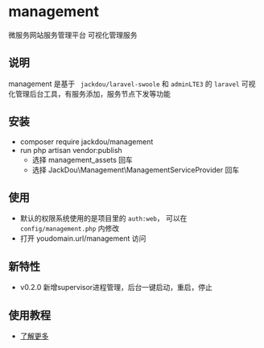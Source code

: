 # management
微服务网站服务管理平台 可视化管理服务

## 说明
management 是基于 ` jackdou/laravel-swoole`  和 `adminLTE3` 的 `laravel` 可视化管理后台工具，有服务添加，服务节点下发等功能

## 安装
- composer require jackdou/management
- run php artisan vendor:publish
    - 选择 management_assets 回车
    - 选择 JackDou\Management\ManagementServiceProvider 回车
## 使用
- 默认的权限系统使用的是项目里的 `auth:web`， 可以在 `config/management.php` 内修改
- 打开 youdomain.url/management 访问
## 新特性
- v0.2.0 新增supervisor进程管理，后台一键启动，重启，停止
## 使用教程
- [了解更多](http://www.jackdou.top)
